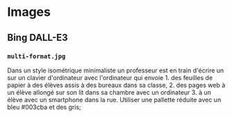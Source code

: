 # Images

## Bing DALL-E3

### `multi-format.jpg`

Dans un style isométrique minimaliste un professeur est en train d'écrire un sur
un clavier d'ordinateur avec l'ordinateur qui envoie 1. des feuilles de papier à
des élèves assis à des bureaux dans sa classe, 2. des pages web à un élève
allongé sur son lit dans sa chambre avec un ordinateur 3. à un élève avec un
smartphone dans la rue. Utiliser une pallette réduite avec un bleu #003cba et
des gris;
